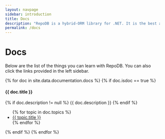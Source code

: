 ```yaml
---
layout: navpage
sidebar: introduction
title: Docs
description: "RepoDB is a hybrid-ORM library for .NET. It is the best alternative ORM to both Dapper and EntityFramework."
permalink: /docs
---
```


# Docs

Below are the list of the things you can learn with RepoDB. You can also click the links provided in the left sidebar.

{% for doc in site.data.documentation.docs %}
{% if doc.isdoc == true %}

#### {{ doc.title }}

{% if doc.description != null %}
{{ doc.description }}
{% endif %}

<ul>
    {% for topic in doc.topics %}
    <li><a href="{{ topic.url }}">{{ topic.title }}</a></li>
    {% endfor %}
</ul>

{% endif %}
{% endfor %}

